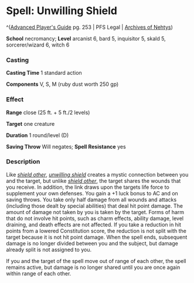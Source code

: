 # Spell: Unwilling Shield

^([Advanced Player's Guide][ss-unwilling-shield] pg. 253 | PFS Legal | [Archives of Nehtys][sn-unwilling-shield])

**School** necromancy; **Level** arcanist 6, bard 5, inquisitor 5, skald 5, sorcerer/wizard 6, witch 6

### Casting

**Casting Time** 1 standard action

**Components** V, S, M (ruby dust worth 250 gp)

### Effect

**Range** close (25 ft. + 5 ft./2 levels)

**Target** one creature

**Duration** 1 round/level (D)

**Saving Throw** Will negates; **Spell Resistance** yes

### Description

Like _[shield other]_, _[unwilling shield]_ creates a mystic connection between you and the target, but unlike _[shield other]_, the target shares the wounds that you receive. In addition, the link draws upon the targets life force to supplement your own defenses. You gain a +1 luck bonus to AC and on saving throws. You take only half damage from all wounds and attacks (including those dealt by special abilities) that deal hit point damage. The amount of damage not taken by you is taken by the target. Forms of harm that do not involve hit points, such as charm effects, ability damage, level draining, and death effects are not affected. If you take a reduction in hit points from a lowered Constitution score, the reduction is not split with the target because it is not hit point damage. When the spell ends, subsequent damage is no longer divided between you and the subject, but damage already split is not assigned to you.

If you and the target of the spell move out of range of each other, the spell remains active, but damage is no longer shared until you are once again within range of each other.

[ss-unwilling-shield]: http://paizo.com/pathfinderRPG/v57
[sn-unwilling-shield]: http://www.archivesofnethys.com/SpellDisplay.aspx?ItemName=Unwilling%20Shield
[unwilling shield]: http://www.archivesofnethys.com/SpellDisplay.aspx?ItemName=unwilling%20shield
[shield other]: http://www.archivesofnethys.com/SpellDisplay.aspx?ItemName=shield%20other